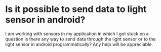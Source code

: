 
# Is it possible to send data to light sensor in android?

I am working with sensors in my application in which I got stuck on a question is there any way to send data through the light sensor or to the light sensor in android programmatically?
Any help will be appreciable.

        
